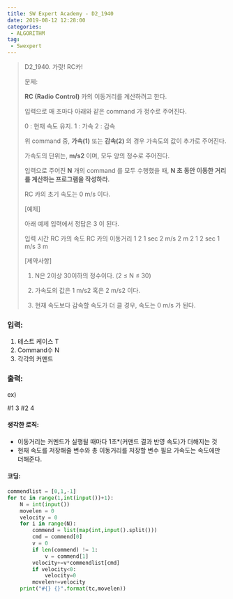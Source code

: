 ```yaml
---
title: SW Expert Academy - D2_1940
date: 2019-08-12 12:28:00
categories:
 - ALGORITHM
tag:
 - Swexpert
---
```


> D2_1940. 가랏! RC카!
>
> 문제:
>
> **RC (Radio Control)** 카의 이동거리를 계산하려고 한다.
>
> 입력으로 매 초마다 아래와 같은 command 가 정수로 주어진다.
>
> 0 : 현재 속도 유지.
> 1 : 가속
> 2 : 감속
>
> 위 command 중, **가속(1)** 또는 **감속(2)** 의 경우 가속도의 값이 추가로 주어진다.
>
> 가속도의 단위는, **m/s2** 이며, 모두 양의 정수로 주어진다.
>
> 입력으로 주어진 **N** 개의 command 를 모두 수행했을 때, **N 초 동안 이동한 거리를 계산하는 프로그램을 작성하라.**
>
> RC 카의 초기 속도는 0 m/s 이다.  
>
> [예제]
>
> 아래 예제 입력에서 정답은 3 이 된다.
>
> 입력         시간     RC 카의 속도 RC     카의 이동거리
> 1 2          1 sec          2 m/s                    2 m
> 2 1          2 sec          1 m/s                    3 m
>
> [제약사항]
>
> 1. N은 2이상 30이하의 정수이다. (2 ≤ N ≤ 30)
>
> 2. 가속도의 값은 1 m/s2 혹은 2 m/s2 이다.
>
> 3. 현재 속도보다 감속할 속도가 더 클 경우, 속도는 0 m/s 가 된다.

### 입력:

1. 테스트 케이스 T
2. Command수 N
3. 각각의 커맨드



### 출력:

ex)

#1 3
#2 4

#### 생각한 로직:

- 이동거리는 커멘드가 실행될 때마다 1초*(커맨드 결과 반영 속도)가 더해지는 것
- 현재 속도를 저장해줄 변수와 총 이동거리를 저장할 변수 필요 가속도는 속도에만 더해준다.



#### 코딩:

```python
commendlist = [0,1,-1]
for tc in range(1,int(input())+1):
    N = int(input())
    movelen = 0
    velocity = 0
    for i in range(N):
        commend = list(map(int,input().split()))
        cmd = commend[0]
        v = 0
        if len(commend) != 1:
            v = commend[1]
        velocity+=v*commendlist[cmd]
        if velocity<0:
            velocity=0
        movelen+=velocity
    print("#{} {}".format(tc,movelen))

```



[출처]: https://www.swexpertacademy.com/